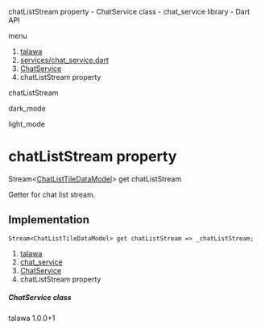




chatListStream property - ChatService class - chat\_service library - Dart API







menu

1. [talawa](../../index.html)
2. [services/chat\_service.dart](../../services_chat_service/services_chat_service-library.html)
3. [ChatService](../../services_chat_service/ChatService-class.html)
4. chatListStream property

chatListStream


dark\_mode

light\_mode




# chatListStream property


Stream<[ChatListTileDataModel](../../models_chats_chat_list_tile_data_model/ChatListTileDataModel-class.html)>
get
chatListStream

Getter for chat list stream.


## Implementation

```
Stream<ChatListTileDataModel> get chatListStream => _chatListStream;
```


 


1. [talawa](../../index.html)
2. [chat\_service](../../services_chat_service/services_chat_service-library.html)
3. [ChatService](../../services_chat_service/ChatService-class.html)
4. chatListStream property

##### ChatService class





talawa
1.0.0+1






